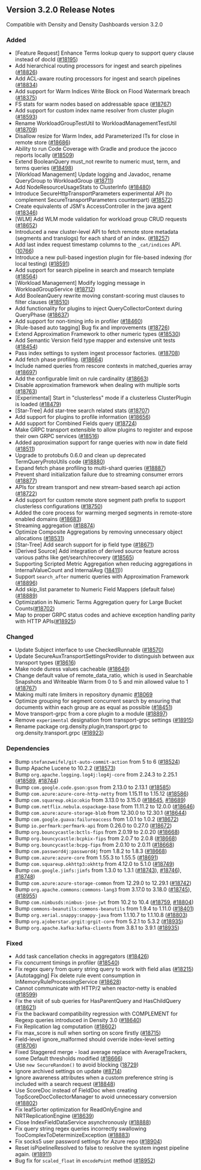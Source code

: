 ## Version 3.2.0 Release Notes

Compatible with Density and Density Dashboards version 3.2.0

### Added
* [Feature Request] Enhance Terms lookup query to support query clause instead of docId ([#18195](https://github.com/density-project/Density/issues/18195))
* Add hierarchical routing processors for ingest and search pipelines ([#18826](https://github.com/density-project/Density/pull/18826))
* Add ACL-aware routing processors for ingest and search pipelines ([#18834](https://github.com/density-project/Density/pull/18834))
* Add support for Warm Indices Write Block on Flood Watermark breach ([#18375](https://github.com/density-project/Density/pull/18375))
* FS stats for warm nodes based on addressable space ([#18767](https://github.com/density-project/Density/pull/18767))
* Add support for custom index name resolver from cluster plugin ([#18593](https://github.com/density-project/Density/pull/18593))
* Rename WorkloadGroupTestUtil to WorkloadManagementTestUtil ([#18709](https://github.com/density-project/Density/pull/18709))
* Disallow resize for Warm Index, add Parameterized ITs for close in remote store ([#18686](https://github.com/density-project/Density/pull/18686))
* Ability to run Code Coverage with Gradle and produce the jacoco reports locally ([#18509](https://github.com/density-project/Density/issues/18509))
* Extend BooleanQuery must_not rewrite to numeric must, term, and terms queries ([#18498](https://github.com/density-project/Density/pull/18498))
* [Workload Management] Update logging and Javadoc, rename QueryGroup to WorkloadGroup ([#18711](https://github.com/density-project/Density/issues/18711))
* Add NodeResourceUsageStats to ClusterInfo ([#18480](https://github.com/density-project/Density/issues/18472))
* Introduce SecureHttpTransportParameters experimental API (to complement SecureTransportParameters counterpart) ([#18572](https://github.com/density-project/Density/issues/18572))
* Create equivalents of JSM's AccessController in the java agent ([#18346](https://github.com/density-project/Density/issues/18346))
* [WLM] Add WLM mode validation for workload group CRUD requests ([#18652](https://github.com/density-project/Density/issues/18652))
* Introduced a new cluster-level API to fetch remote store metadata (segments and translogs) for each shard of an index. ([#18257](https://github.com/density-project/Density/pull/18257))
* Add last index request timestamp columns to the `_cat/indices` API. ([10766](https://github.com/density-project/Density/issues/10766))
* Introduce a new pull-based ingestion plugin for file-based indexing (for local testing) ([#18591](https://github.com/density-project/Density/pull/18591))
* Add support for search pipeline in search and msearch template ([#18564](https://github.com/density-project/Density/pull/18564))
* [Workload Management] Modify logging message in WorkloadGroupService ([#18712](https://github.com/density-project/Density/pull/18712))
* Add BooleanQuery rewrite moving constant-scoring must clauses to filter clauses ([#18510](https://github.com/density-project/Density/issues/18510))
* Add functionality for plugins to inject QueryCollectorContext during QueryPhase ([#18637](https://github.com/density-project/Density/pull/18637))
* Add support for non-timing info in profiler ([#18460](https://github.com/density-project/Density/issues/18460))
* [Rule-based auto tagging] Bug fix and improvements ([#18726](https://github.com/density-project/Density/pull/18726))
* Extend Approximation Framework to other numeric types ([#18530](https://github.com/density-project/Density/issues/18530))
* Add Semantic Version field type mapper and extensive unit tests ([#18454](https://github.com/density-project/Density/pull/18454))
* Pass index settings to system ingest processor factories. ([#18708](https://github.com/density-project/Density/pull/18708))
* Add fetch phase profiling. ([#18664](https://github.com/density-project/Density/pull/18664))
* Include named queries from rescore contexts in matched_queries array ([#18697](https://github.com/density-project/Density/pull/18697))
* Add the configurable limit on rule cardinality ([#18663](https://github.com/density-project/Density/pull/18663))
* Disable approximation framework when dealing with multiple sorts ([#18763](https://github.com/density-project/Density/pull/18763))
* [Experimental] Start in "clusterless" mode if a clusterless ClusterPlugin is loaded ([#18479](https://github.com/density-project/Density/pull/18479))
* [Star-Tree] Add star-tree search related stats ([#18707](https://github.com/density-project/Density/pull/18707))
* Add support for plugins to profile information ([#18656](https://github.com/density-project/Density/pull/18656))
* Add support for Combined Fields query ([#18724](https://github.com/density-project/Density/pull/18724))
* Make GRPC transport extensible to allow plugins to register and expose their own GRPC services ([#18516](https://github.com/density-project/Density/pull/18516))
* Added approximation support for range queries with now in date field ([#18511](https://github.com/density-project/Density/pull/18511))
* Upgrade to protobufs 0.6.0 and clean up deprecated TermQueryProtoUtils code ([#18880](https://github.com/density-project/Density/pull/18880))
* Expand fetch phase profiling to multi-shard queries ([#18887](https://github.com/density-project/Density/pull/18887))
* Prevent shard initialization failure due to streaming consumer errors ([#18877](https://github.com/density-project/Density/pull/18877))
* APIs for stream transport and new stream-based search api action ([#18722](https://github.com/density-project/Density/pull/18722))
* Add support for custom remote store segment path prefix to support clusterless configurations ([#18750](https://github.com/density-project/Density/issues/18750))
* Added the core process for warming merged segments in remote-store enabled domains ([#18683](https://github.com/density-project/Density/pull/18683))
* Streaming aggregation ([#18874](https://github.com/density-project/Density/pull/18874))
* Optimize Composite Aggregations by removing unnecessary object allocations ([#18531](https://github.com/density-project/Density/pull/18531))
* [Star-Tree] Add search support for ip field type ([#18671](https://github.com/density-project/Density/pull/18671))
* [Derived Source] Add integration of derived source feature across various paths like get/search/recovery ([#18565](https://github.com/density-project/Density/pull/18565))
* Supporting Scripted Metric Aggregation when reducing aggregations in InternalValueCount and InternalAvg ([18411](https://github.com/density-project/Density/pull18411)))
* Support `search_after` numeric queries with Approximation Framework ([#18896](https://github.com/density-project/Density/pull/18896))
* Add skip_list parameter to Numeric Field Mappers (default false) ([#18889](https://github.com/density-project/Density/pull/18889))
* Optimization in Numeric Terms Aggregation query for Large Bucket Counts([#18702](https://github.com/density-project/Density/pull/18702))
* Map to proper GRPC status codes and achieve exception handling parity with HTTP APIs([#18925](https://github.com/density-project/Density/pull/18925))

### Changed
* Update Subject interface to use CheckedRunnable ([#18570](https://github.com/density-project/Density/issues/18570))
* Update SecureAuxTransportSettingsProvider to distinguish between aux transport types ([#18616](https://github.com/density-project/Density/pull/18616))
* Make node duress values cacheable ([#18649](https://github.com/density-project/Density/pull/18649))
* Change default value of remote_data_ratio, which is used in Searchable Snapshots and Writeable Warm from 0 to 5 and min allowed value to 1 ([#18767](https://github.com/density-project/Density/pull/18767))
* Making multi rate limiters in repository dynamic [#18069](https://github.com/density-project/Density/pull/18069)
* Optimize grouping for segment concurrent search by ensuring that documents within each group are as equal as possible ([#18451](https://github.com/density-project/Density/pull/18451))
* Move transport-grpc from a core plugin to a module ([#18897](https://github.com/density-project/Density/pull/18897))
* Remove `experimental` designation from transport-grpc settings ([#18915](https://github.com/density-project/Density/pull/18915))
* Rename package org.density.plugin,transport.grpc to org.density.transport.grpc ([#18923](https://github.com/density-project/Density/pull/18923))

### Dependencies
* Bump `stefanzweifel/git-auto-commit-action` from 5 to 6 ([#18524](https://github.com/density-project/Density/pull/18524))
* Bump Apache Lucene to 10.2.2 ([#18573](https://github.com/density-project/Density/pull/18573))
* Bump `org.apache.logging.log4j:log4j-core` from 2.24.3 to 2.25.1 ([#18589](https://github.com/density-project/Density/pull/18589), [#18744](https://github.com/density-project/Density/pull/18744))
* Bump `com.google.code.gson:gson` from 2.13.0 to 2.13.1 ([#18585](https://github.com/density-project/Density/pull/18585))
* Bump `com.azure:azure-core-http-netty` from 1.15.11 to 1.15.12 ([#18586](https://github.com/density-project/Density/pull/18586))
* Bump `com.squareup.okio:okio` from 3.13.0 to 3.15.0 ([#18645](https://github.com/density-project/Density/pull/18645), [#18689](https://github.com/density-project/Density/pull/18689))
* Bump `com.netflix.nebula.ospackage-base` from 11.11.2 to 12.0.0 ([#18646](https://github.com/density-project/Density/pull/18646))
* Bump `com.azure:azure-storage-blob` from 12.30.0 to 12.30.1 ([#18644](https://github.com/density-project/Density/pull/18644))
* Bump `com.google.guava:failureaccess` from 1.0.1 to 1.0.2 ([#18672](https://github.com/density-project/Density/pull/18672))
* Bump `io.perfmark:perfmark-api` from 0.26.0 to 0.27.0 ([#18672](https://github.com/density-project/Density/pull/18672))
* Bump `org.bouncycastle:bctls-fips` from 2.0.19 to 2.0.20 ([#18668](https://github.com/density-project/Density/pull/18668))
* Bump `org.bouncycastle:bcpkix-fips` from 2.0.7 to 2.0.8 ([#18668](https://github.com/density-project/Density/pull/18668))
* Bump `org.bouncycastle:bcpg-fips` from 2.0.10 to 2.0.11 ([#18668](https://github.com/density-project/Density/pull/18668))
* Bump `com.password4j:password4j` from 1.8.2 to 1.8.3 ([#18668](https://github.com/density-project/Density/pull/18668))
* Bump `com.azure:azure-core` from 1.55.3 to 1.55.5 ([#18691](https://github.com/density-project/Density/pull/18691))
* Bump `com.squareup.okhttp3:okhttp` from 4.12.0 to 5.1.0 ([#18749](https://github.com/density-project/Density/pull/18749))
* Bump `com.google.jimfs:jimfs` from 1.3.0 to 1.3.1 ([#18743](https://github.com/density-project/Density/pull/18743)), [#18746](https://github.com/density-project/Density/pull/18746)), [#18748](https://github.com/density-project/Density/pull/18748))
* Bump `com.azure:azure-storage-common` from 12.29.0 to 12.29.1 ([#18742](https://github.com/density-project/Density/pull/18742))
* Bump `org.apache.commons:commons-lang3` from 3.17.0 to 3.18.0 ([#18745](https://github.com/density-project/Density/pull/18745)), ([#18955](https://github.com/density-project/Density/pull/18955))
* Bump `com.nimbusds:nimbus-jose-jwt` from 10.2 to 10.4 ([#18759](https://github.com/density-project/Density/pull/18759), [#18804](https://github.com/density-project/Density/pull/18804))
* Bump `commons-beanutils:commons-beanutils` from 1.9.4 to 1.11.0 ([#18401](https://github.com/density-project/Density/issues/18401))
* Bump `org.xerial.snappy:snappy-java` from 1.1.10.7 to 1.1.10.8 ([#18803](https://github.com/density-project/Density/pull/18803))
* Bump `org.ajoberstar.grgit:grgit-core` from 5.2.1 to 5.3.2 ([#18935](https://github.com/density-project/Density/pull/18935))
* Bump `org.apache.kafka:kafka-clients` from 3.8.1 to 3.9.1 ([#18935](https://github.com/density-project/Density/pull/18935))

### Fixed
* Add task cancellation checks in aggregators ([#18426](https://github.com/density-project/Density/pull/18426))
* Fix concurrent timings in profiler ([#18540](https://github.com/density-project/Density/pull/18540))
* Fix regex query from query string query to work with field alias ([#18215](https://github.com/density-project/Density/issues/18215))
* [Autotagging] Fix delete rule event consumption in InMemoryRuleProcessingService ([#18628](https://github.com/density-project/Density/pull/18628))
* Cannot communicate with HTTP/2 when reactor-netty is enabled ([#18599](https://github.com/density-project/Density/pull/18599))
* Fix the visit of sub queries for HasParentQuery and HasChildQuery ([#18621](https://github.com/density-project/Density/pull/18621))
* Fix the backward compatibility regression with COMPLEMENT for Regexp queries introduced in Density 3.0 ([#18640](https://github.com/density-project/Density/pull/18640))
* Fix Replication lag computation ([#18602](https://github.com/density-project/Density/pull/18602))
* Fix max_score is null when sorting on score firstly ([#18715](https://github.com/density-project/Density/pull/18715))
* Field-level ignore_malformed should override index-level setting ([#18706](https://github.com/density-project/Density/pull/18706))
* Fixed Staggered merge -  load average replace with AverageTrackers, some Default thresholds modified ([#18666](https://github.com/density-project/Density/pull/18666))
* Use `new SecureRandom()` to avoid blocking ([18729](https://github.com/density-project/Density/issues/18729))
* Ignore archived settings on update ([#8714](https://github.com/density-project/Density/issues/8714))
* Ignore awareness attributes when a custom preference string is included with a search request ([#18848](https://github.com/density-project/Density/pull/18848))
* Use ScoreDoc instead of FieldDoc when creating TopScoreDocCollectorManager to avoid unnecessary conversion ([#18802](https://github.com/density-project/Density/pull/18802))
* Fix leafSorter optimization for ReadOnlyEngine and NRTReplicationEngine ([#18639](https://github.com/density-project/Density/pull/18639))
* Close IndexFieldDataService asynchronously ([#18888](https://github.com/density-project/Density/pull/18888))
* Fix query string regex queries incorrectly swallowing TooComplexToDeterminizeException ([#18883](https://github.com/density-project/Density/pull/18883))
* Fix socks5 user password settings for Azure repo ([#18904](https://github.com/density-project/Density/pull/18904))
* Reset isPipelineResolved to false to resolve the system ingest pipeline again. ([#18911](https://github.com/density-project/Density/pull/18911))
* Bug fix for `scaled_float` in `encodePoint` method ([#18952](https://github.com/density-project/Density/pull/18952))
